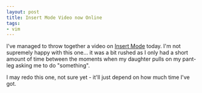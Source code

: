 ```yaml
---
layout: post
title: Insert Mode Video now Online
tags:
- vim
---
```

I've managed to throw together a video on [Insert Mode](/vim/vim-tutorial-videos/vim-intermediate-tutorial-videos/#insert-mode) today. I'm not supremely happy with this one... it was a bit rushed as I only had a short amount of time between the moments when my daughter pulls on my pant-leg asking me to do "something".

I may redo this one, not sure yet - it'll just depend on how much time I've got.
